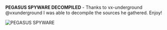 

**PEGASUS SPYWARE DECOMPILED** - Thanks to vx-underground @vxunderground I was able to decompile the sources he gathered. Enjoy!


![PEGASUS SPYWARE](https://i.postimg.cc/mZd92vqK/pegasus-spyware-android.jpg)

